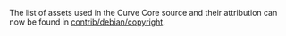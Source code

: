 The list of assets used in the Curve Core source and their attribution can now be found in [contrib/debian/copyright](../contrib/debian/copyright).
